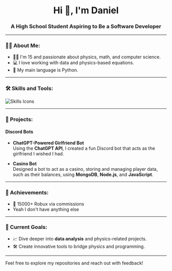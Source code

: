<h1 align="center">Hi 👋, I'm Daniel</h1>
<h3 align="center">A High School Student Aspiring to Be a Software Developer</h3>

---

### 👨‍💻 About Me:
- 🧑‍🎓 I'm 15 and passionate about physics, math, and computer science.  
- 💻 I love working with data and physics-based equations.
- 🐍 My main language is Python.

---

### 🛠️ Skills and Tools:
<p align="left">
  <img src="https://skillicons.dev/icons?i=python,cpp,swift,javascript,nodejs,mongodb" alt="Skills Icons" />
</p>

---

### 🚀 Projects:

#### **Discord Bots**

- **ChatGPT-Powered Girlfriend Bot**  
  Using the **ChatGPT API**, I created a fun Discord bot that acts as the girlfriend I wished I had.
  
- **Casino Bot**  
  Designed a bot to act as a casino, storing and managing player data, such as their balances, using **MongoDB**, **Node.js**, and **JavaScript**.  

---

### 🥇 Achievements:
- 💸 15000+ Robux via commissions
- Yeah I don't have anything else

---

### 🌟 Current Goals:
- 📈 Dive deeper into **data analysis** and physics-related projects.  
- 🛠️ Create innovative tools to bridge physics and programming.  

---

Feel free to explore my repositories and reach out with feedback!  
